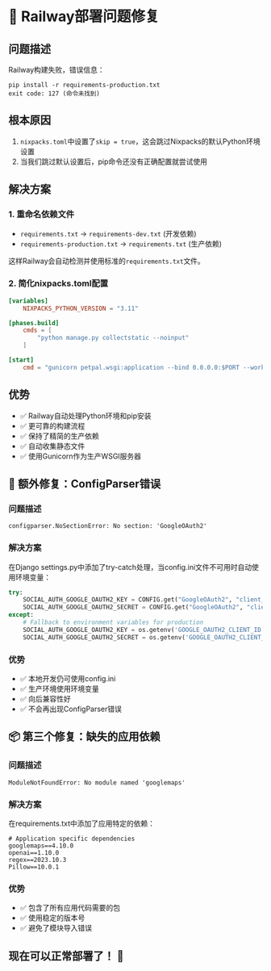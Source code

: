 # 🔧 Railway部署问题修复

## 问题描述
Railway构建失败，错误信息：
```
pip install -r requirements-production.txt
exit code: 127 (命令未找到)
```

## 根本原因
1. `nixpacks.toml`中设置了`skip = true`，这会跳过Nixpacks的默认Python环境设置
2. 当我们跳过默认设置后，pip命令还没有正确配置就尝试使用

## 解决方案
### 1. 重命名依赖文件
- `requirements.txt` → `requirements-dev.txt` (开发依赖)
- `requirements-production.txt` → `requirements.txt` (生产依赖)

这样Railway会自动检测并使用标准的`requirements.txt`文件。

### 2. 简化nixpacks.toml配置
```toml
[variables]
    NIXPACKS_PYTHON_VERSION = "3.11"

[phases.build]
    cmds = [
        "python manage.py collectstatic --noinput"
    ]

[start]
    cmd = "gunicorn petpal.wsgi:application --bind 0.0.0.0:$PORT --workers 3"
```

## 优势
- ✅ Railway自动处理Python环境和pip安装
- ✅ 更可靠的构建流程
- ✅ 保持了精简的生产依赖
- ✅ 自动收集静态文件
- ✅ 使用Gunicorn作为生产WSGI服务器

## 📝 额外修复：ConfigParser错误

### 问题描述
```
configparser.NoSectionError: No section: 'GoogleOAuth2'
```

### 解决方案
在Django settings.py中添加了try-catch处理，当config.ini文件不可用时自动使用环境变量：

```python
try:
    SOCIAL_AUTH_GOOGLE_OAUTH2_KEY = CONFIG.get("GoogleOAuth2", "client_id")
    SOCIAL_AUTH_GOOGLE_OAUTH2_SECRET = CONFIG.get("GoogleOAuth2", "client_secret")
except:
    # Fallback to environment variables for production
    SOCIAL_AUTH_GOOGLE_OAUTH2_KEY = os.getenv('GOOGLE_OAUTH2_CLIENT_ID', '')
    SOCIAL_AUTH_GOOGLE_OAUTH2_SECRET = os.getenv('GOOGLE_OAUTH2_CLIENT_SECRET', '')
```

### 优势
- ✅ 本地开发仍可使用config.ini
- ✅ 生产环境使用环境变量
- ✅ 向后兼容性好
- ✅ 不会再出现ConfigParser错误

## 📦 第三个修复：缺失的应用依赖

### 问题描述
```
ModuleNotFoundError: No module named 'googlemaps'
```

### 解决方案
在requirements.txt中添加了应用特定的依赖：

```
# Application specific dependencies
googlemaps==4.10.0
openai==1.10.0
regex==2023.10.3
Pillow==10.0.1
```

### 优势
- ✅ 包含了所有应用代码需要的包
- ✅ 使用稳定的版本号
- ✅ 避免了模块导入错误

## 现在可以正常部署了！ 🚀